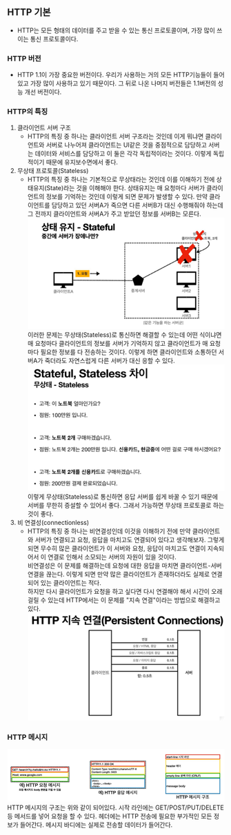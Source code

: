 ## HTTP 기본
- HTTP는 모든 형태의 데이터를 주고 받을 수 있는 통신 프로토콜이며, 가장 많이 쓰이는 통신 프로토콜이다.

### HTTP 버전
- HTTP 1.1이 가장 중요한 버전이다. 우리가 사용하는 거의 모든 HTTP기능들이 들어있고 가장 많이 사용하고 있기 때문이다. 그 뒤로 나온 나머지 버전들은 1.1버전의 성능 개선 버전이다.

### HTTP의 특징
1. 클라이언트 서버 구조
   - HTTP의 특징 중 하나는 클라이언트 서버 구조라는 것인데 이게 뭐냐면 클라이언트와 서버로 나누어져 클라이언트는 UI같은 것을 중점적으로 담당하고 서버는 데이터와 서비스를 담당하고 이 둘은 각각 독립적이라는 것이다. 이렇게 독립적이기 때문에 유지보수면에서 좋다.
2. 무상태 프로토콜(Stateless)
   - HTTP의 특징 중 하나는 기본적으로 무상태라는 것인데 이를 이해하기 전에 상태유지(State)라는 것을 이해해야 한다. 상태유지는 매 요청마다 서버가 클라이언트의 정보를 기억하는 것인데 이렇게 되면 문제가 발생할 수 있다. 만약 클라이언트를 담당하고 있던 서버A가 죽으면 다른 서버B가 대신 수행해줘야 하는데 그 전까지 클라이언트와 서버A가 주고 받았던 정보를 서버B는 모른다.    
     <img src="https://github.com/qowlgur121/TIL/blob/main/http/images/Stateful.png" width = 600/>
     이러한 문제는 무상태(Stateless)로 통신하면 해결할 수 있는데 어떤 식이냐면 매 요청마다 클라이언트의 정보를 서버가 기억하지 않고 클라이언트가 매 요청마다 필요한 정보를 다 전송하는 것이다. 이렇게 하면 클라이언트와 소통하던 서버A가 죽더라도 자연스럽게 다른 서버가 대신 응할 수 있다.  
     <img src="https://github.com/qowlgur121/TIL/blob/main/http/images/Stateless.png" width = 600/>  
     이렇게 무상태(Stateless)로 통신하면 응답 서버를 쉽게 바꿀 수 있기 때문에 서버를 무한히 증설할 수 있어서 좋다. 그래서 가능하면 무상태 프로토콜로 하는 것이 좋다.
3. 비 연결성(connectionless)
   - HTTP의 특징 중 하나는 비연결성인데 이것을 이해하기 전에 만약 클라이언트와 서버가 연결되고 요청, 응답을 마치고도 연결되어 있다고 생각해보자. 그렇게 되면 무수히 많은 클라이언트가 이 서버와 요청, 응답이 마치고도 연결이 지속되어서 이 연결로 인해서 소모되는 서버의 자원이 있을 것이다.  
     비연결성은 이 문제를 해결하는데 요청에 대한 응답을 마치면 클라이언트-서버 연결을 끊는다. 이렇게 되면 만약 많은 클라이언트가 존재하더라도 실제로 연결되어 있는 클라이언트는 적다.  
     하지만 다시 클라이언트가 요청을 하고 싶다면 다시 연결해야 해서 시간이 오래 걸릴 수 있는데 HTTP에서는 이 문제를 "지속 연결"이라는 방법으로 해결하고 있다.  
     <img src="https://github.com/qowlgur121/TIL/blob/main/http/images/지속연결.png" width = 600/>

### HTTP 메시지  
<img src="https://github.com/qowlgur121/TIL/blob/main/http/images/HTTP메시지.png" width = 600/>
HTTP 메시지의 구조는 위와 같이 되어있다. 시작 라인에는 GET/POST/PUT/DELETE 등 메서드를 넣어 요청을 할 수 있다. 헤더에는 HTTP 전송에 필요한 부가적인 모든 정보가 들어간다. 메시지 바디에는 실제로 전송할 데이터가 들어간다.